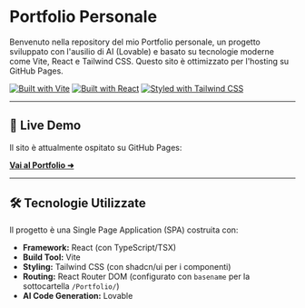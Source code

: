 # Portfolio Personale

Benvenuto nella repository del mio Portfolio personale, un progetto sviluppato con l'ausilio di AI (Lovable) e basato su tecnologie moderne come Vite, React e Tailwind CSS. Questo sito è ottimizzato per l'hosting su GitHub Pages.

[![Built with Vite](https://img.shields.io/badge/Built%20with-Vite-646CFF.svg)](https://vitejs.dev/)
[![Built with React](https://img.shields.io/badge/Built%20with-React-61DAFB.svg)](https://reactjs.org/)
[![Styled with Tailwind CSS](https://img.shields.io/badge/Styled%20with-Tailwind%20CSS-06B6D4.svg)](https://tailwindcss.com/)

---

## 🚀 Live Demo

Il sito è attualmente ospitato su GitHub Pages:

**[Vai al Portfolio ➜](https://sciro24.github.io/Portfolio/)**

---

## 🛠️ Tecnologie Utilizzate

Il progetto è una Single Page Application (SPA) costruita con:

* **Framework:** React (con TypeScript/TSX)
* **Build Tool:** Vite
* **Styling:** Tailwind CSS (con shadcn/ui per i componenti)
* **Routing:** React Router DOM (configurato con `basename` per la sottocartella `/Portfolio/`)
* **AI Code Generation:** Lovable

